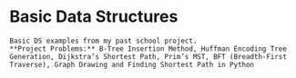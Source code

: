 # Basic Data Structures
    Basic DS examples from my past school project.
    **Project Problems:** B-Tree Insertion Method, Huffman Encoding Tree Generation, Dijkstra’s Shortest Path, Prim’s MST, BFT (Breadth-First Traverse), Graph Drawing and Finding Shortest Path in Python  
